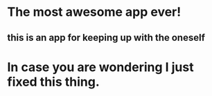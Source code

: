 # The most awesome app ever!

## this is an app for keeping up with the oneself

# In case you are wondering I just fixed this thing. 
